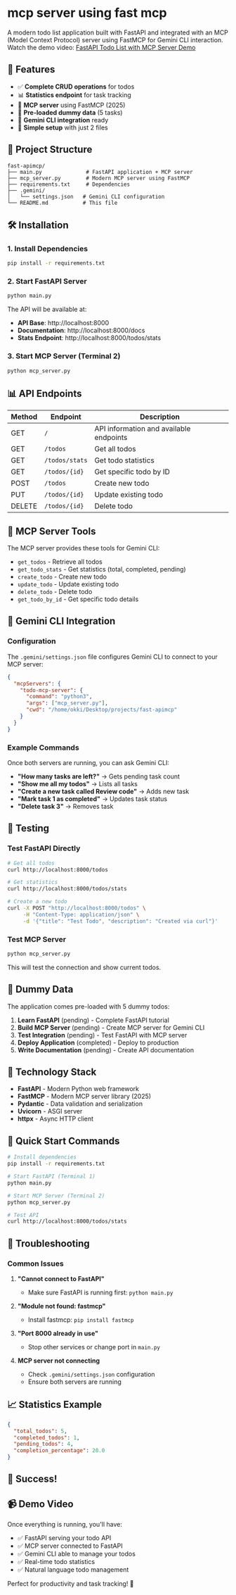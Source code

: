 # mcp server using fast mcp

A modern todo list application built with FastAPI and integrated with an MCP (Model Context Protocol) server using FastMCP for Gemini CLI interaction.
Watch the demo video: [FastAPI Todo List with MCP Server Demo](https://drive.google.com/file/d/1vBwzGs_mDDPut9jPG1dQz8nDb7F9PPEz/view?usp=sharing)

## 🚀 Features

- ✅ **Complete CRUD operations** for todos
- 📊 **Statistics endpoint** for task tracking
- 🔌 **MCP server** using FastMCP (2025)
- 📝 **Pre-loaded dummy data** (5 tasks)
- 🤖 **Gemini CLI integration** ready
- 🎯 **Simple setup** with just 2 files

## 📁 Project Structure

```
fast-apimcp/
├── main.py              # FastAPI application + MCP server
├── mcp_server.py        # Modern MCP server using FastMCP
├── requirements.txt     # Dependencies
├── .gemini/
│   └── settings.json   # Gemini CLI configuration
└── README.md           # This file
```

## 🛠️ Installation

### 1. Install Dependencies
```bash
pip install -r requirements.txt
```

### 2. Start FastAPI Server
```bash
python main.py
```

The API will be available at:
- **API Base**: http://localhost:8000
- **Documentation**: http://localhost:8000/docs
- **Stats Endpoint**: http://localhost:8000/todos/stats

### 3. Start MCP Server (Terminal 2)
```bash
python mcp_server.py
```

## 📊 API Endpoints

| Method | Endpoint | Description |
|--------|----------|-------------|
| GET | `/` | API information and available endpoints |
| GET | `/todos` | Get all todos |
| GET | `/todos/stats` | Get todo statistics |
| GET | `/todos/{id}` | Get specific todo by ID |
| POST | `/todos` | Create new todo |
| PUT | `/todos/{id}` | Update existing todo |
| DELETE | `/todos/{id}` | Delete todo |

## 🔌 MCP Server Tools

The MCP server provides these tools for Gemini CLI:

- `get_todos` - Retrieve all todos
- `get_todo_stats` - Get statistics (total, completed, pending)
- `create_todo` - Create new todo
- `update_todo` - Update existing todo
- `delete_todo` - Delete todo
- `get_todo_by_id` - Get specific todo details

## 🤖 Gemini CLI Integration

### Configuration
The `.gemini/settings.json` file configures Gemini CLI to connect to your MCP server:

```json
{
  "mcpServers": {
    "todo-mcp-server": {
      "command": "python3",
      "args": ["mcp_server.py"],
      "cwd": "/home/okki/Desktop/projects/fast-apimcp"
    }
  }
}
```

### Example Commands
Once both servers are running, you can ask Gemini CLI:

- **"How many tasks are left?"** → Gets pending task count
- **"Show me all my todos"** → Lists all tasks
- **"Create a new task called Review code"** → Adds new task
- **"Mark task 1 as completed"** → Updates task status
- **"Delete task 3"** → Removes task

## 🧪 Testing

### Test FastAPI Directly
```bash
# Get all todos
curl http://localhost:8000/todos

# Get statistics
curl http://localhost:8000/todos/stats

# Create a new todo
curl -X POST "http://localhost:8000/todos" \
     -H "Content-Type: application/json" \
     -d '{"title": "Test Todo", "description": "Created via curl"}'
```

### Test MCP Server
```bash
python mcp_server.py
```
This will test the connection and show current todos.

## 📝 Dummy Data

The application comes pre-loaded with 5 dummy todos:
1. **Learn FastAPI** (pending) - Complete FastAPI tutorial
2. **Build MCP Server** (pending) - Create MCP server for Gemini CLI
3. **Test Integration** (pending) - Test FastAPI with MCP server
4. **Deploy Application** (completed) - Deploy to production
5. **Write Documentation** (pending) - Create API documentation

## 🔧 Technology Stack

- **FastAPI** - Modern Python web framework
- **FastMCP** - Modern MCP server library (2025)
- **Pydantic** - Data validation and serialization
- **Uvicorn** - ASGI server
- **httpx** - Async HTTP client

## 🎯 Quick Start Commands

```bash
# Install dependencies
pip install -r requirements.txt

# Start FastAPI (Terminal 1)
python main.py

# Start MCP Server (Terminal 2)
python mcp_server.py

# Test API
curl http://localhost:8000/todos/stats
```

## 🐛 Troubleshooting

### Common Issues

1. **"Cannot connect to FastAPI"**
   - Make sure FastAPI is running first: `python main.py`

2. **"Module not found: fastmcp"**
   - Install fastmcp: `pip install fastmcp`

3. **"Port 8000 already in use"**
   - Stop other services or change port in `main.py`

4. **MCP server not connecting**
   - Check `.gemini/settings.json` configuration
   - Ensure both servers are running

## 📈 Statistics Example

```json
{
  "total_todos": 5,
  "completed_todos": 1,
  "pending_todos": 4,
  "completion_percentage": 20.0
}
```

## 🎉 Success!

## 📹 Demo Video




Once everything is running, you'll have:
- ✅ FastAPI serving your todo API
- ✅ MCP server connected to FastAPI
- ✅ Gemini CLI able to manage your todos
- ✅ Real-time todo statistics
- ✅ Natural language todo management

Perfect for productivity and task tracking! 🚀
